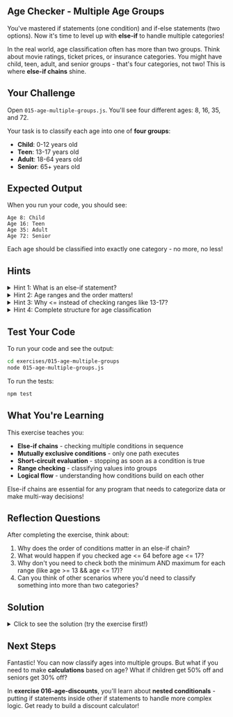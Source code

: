 ## Age Checker - Multiple Age Groups

You've mastered if statements (one condition) and if-else statements (two options). Now it's time to level up with **else-if** to handle multiple categories!

In the real world, age classification often has more than two groups. Think about movie ratings, ticket prices, or insurance categories. You might have child, teen, adult, and senior groups - that's four categories, not two! This is where **else-if chains** shine.

## Your Challenge

Open `015-age-multiple-groups.js`. You'll see four different ages: 8, 16, 35, and 72.

Your task is to classify each age into one of **four groups**:
- **Child**: 0-12 years old
- **Teen**: 13-17 years old
- **Adult**: 18-64 years old
- **Senior**: 65+ years old

## Expected Output

When you run your code, you should see:
```
Age 8: Child
Age 16: Teen
Age 35: Adult
Age 72: Senior
```

Each age should be classified into exactly one category - no more, no less!

## Hints

<details>
<summary>Hint 1: What is an else-if statement?</summary>

An **else-if** lets you check multiple conditions in order until one is true:

```javascript
const score = 85;

if (score >= 90) {
  console.log("Grade: A");
} else if (score >= 80) {
  console.log("Grade: B");
} else if (score >= 70) {
  console.log("Grade: C");
} else {
  console.log("Grade: F");
}
// Output: "Grade: B"
```

**How it works:**
1. Checks first condition (score >= 90) → false, skip
2. Checks second condition (score >= 80) → true, run this block and stop
3. Doesn't check remaining conditions

The syntax is:
```javascript
if (condition1) {
  // Runs if condition1 is true
} else if (condition2) {
  // Runs if condition1 is false AND condition2 is true
} else if (condition3) {
  // Runs if condition1 and condition2 are false AND condition3 is true
} else {
  // Runs if all conditions are false
}
```
</details>

<details>
<summary>Hint 2: Age ranges and the order matters!</summary>

When checking age ranges, **start with the smallest** range and work your way up:

```javascript
if (age <= 12) {
  console.log("Child");
} else if (age <= 17) {
  console.log("Teen");
} else if (age <= 64) {
  console.log("Adult");
} else {
  console.log("Senior");
}
```

**Why this order works:**
- If age is 8: First check (8 <= 12) is true → "Child" (stops here)
- If age is 16: First check (16 <= 12) is false, second check (16 <= 17) is true → "Teen"
- If age is 35: First two checks fail, third check (35 <= 64) is true → "Adult"
- If age is 72: All checks fail → "Senior"

**Important**: Because of the else-if structure, if the first condition is true, the rest aren't even checked! This is called "short-circuit evaluation."
</details>

<details>
<summary>Hint 3: Why <= instead of checking ranges like 13-17?</summary>

You might think you need to check both ends of a range:
```javascript
// DON'T do this - it's redundant!
if (age >= 13 && age <= 17) {
  console.log("Teen");
}
```

But with else-if, you don't need to! The structure already handles it:
```javascript
if (age <= 12) {
  console.log("Child");
} else if (age <= 17) {  // We already know age > 12 here!
  console.log("Teen");
}
```

When you reach the else-if, you **already know** that age > 12 (because the first condition was false). So you only need to check the upper bound!
</details>

<details>
<summary>Hint 4: Complete structure for age classification</summary>

Here's the complete else-if chain for classifying an age:

```javascript
if (age <= 12) {
  console.log(`Age ${age}: Child`);
} else if (age <= 17) {
  console.log(`Age ${age}: Teen`);
} else if (age <= 64) {
  console.log(`Age ${age}: Adult`);
} else {
  console.log(`Age ${age}: Senior`);
}
```

Apply this same pattern to age1, age2, age3, and age4!
</details>

## Test Your Code

To run your code and see the output:
```bash
cd exercises/015-age-multiple-groups
node 015-age-multiple-groups.js
```

To run the tests:
```bash
npm test
```

## What You're Learning

This exercise teaches you:
- **Else-if chains** - checking multiple conditions in sequence
- **Mutually exclusive conditions** - only one path executes
- **Short-circuit evaluation** - stopping as soon as a condition is true
- **Range checking** - classifying values into groups
- **Logical flow** - understanding how conditions build on each other

Else-if chains are essential for any program that needs to categorize data or make multi-way decisions!

## Reflection Questions

After completing the exercise, think about:
1. Why does the order of conditions matter in an else-if chain?
2. What would happen if you checked age <= 64 before age <= 17?
3. Why don't you need to check both the minimum AND maximum for each range (like age >= 13 && age <= 17)?
4. Can you think of other scenarios where you'd need to classify something into more than two categories?

## Solution

<details>
<summary>Click to see the solution (try the exercise first!)</summary>

```javascript
export function classifyAgeGroup() {
  // Test different ages
  const age1 = 8;
  const age2 = 16;
  const age3 = 35;
  const age4 = 72;

  // Classify age1 (8)
  if (age1 <= 12) {
    console.log(`Age ${age1}: Child`);
  } else if (age1 <= 17) {
    console.log(`Age ${age1}: Teen`);
  } else if (age1 <= 64) {
    console.log(`Age ${age1}: Adult`);
  } else {
    console.log(`Age ${age1}: Senior`);
  }

  // Classify age2 (16)
  if (age2 <= 12) {
    console.log(`Age ${age2}: Child`);
  } else if (age2 <= 17) {
    console.log(`Age ${age2}: Teen`);
  } else if (age2 <= 64) {
    console.log(`Age ${age2}: Adult`);
  } else {
    console.log(`Age ${age2}: Senior`);
  }

  // Classify age3 (35)
  if (age3 <= 12) {
    console.log(`Age ${age3}: Child`);
  } else if (age3 <= 17) {
    console.log(`Age ${age3}: Teen`);
  } else if (age3 <= 64) {
    console.log(`Age ${age3}: Adult`);
  } else {
    console.log(`Age ${age3}: Senior`);
  }

  // Classify age4 (72)
  if (age4 <= 12) {
    console.log(`Age ${age4}: Child`);
  } else if (age4 <= 17) {
    console.log(`Age ${age4}: Teen`);
  } else if (age4 <= 64) {
    console.log(`Age ${age4}: Adult`);
  } else {
    console.log(`Age ${age4}: Senior`);
  }
}

classifyAgeGroup();
```

**How the else-if chain works:**

For **age1 (8)**:
- Checks: `8 <= 12` → **true**
- Runs: `console.log("Age 8: Child")`
- **Stops** - doesn't check remaining conditions

For **age2 (16)**:
- Checks: `16 <= 12` → false, continue
- Checks: `16 <= 17` → **true**
- Runs: `console.log("Age 16: Teen")`
- **Stops**

For **age3 (35)**:
- Checks: `35 <= 12` → false
- Checks: `35 <= 17` → false
- Checks: `35 <= 64` → **true**
- Runs: `console.log("Age 35: Adult")`
- **Stops**

For **age4 (72)**:
- Checks: `72 <= 12` → false
- Checks: `72 <= 17` → false
- Checks: `72 <= 64` → false
- Runs the else block: `console.log("Age 72: Senior")`

**Why order matters:**

If you reversed the order (checking largest first):
```javascript
// WRONG - Don't do this!
if (age <= 64) {
  console.log("Adult");
} else if (age <= 17) {  // This would never run for teens!
  console.log("Teen");
}
```

Problem: If age is 16, the first condition (16 <= 64) is true, so it would incorrectly classify as "Adult" and never check if it's a teen!

**Visualizing the logic:**

```
Age value: 16

Check 1: Is 16 <= 12? NO
↓
Check 2: Is 16 <= 17? YES → Output "Teen" and STOP
↓
Check 3: Never reaches here
↓
Else: Never reaches here
```

**Real-world examples of else-if chains:**
- Grading systems: A, B, C, D, F
- Shipping costs: based on weight ranges
- Tax brackets: based on income levels
- Ticket pricing: child, student, adult, senior
- Game difficulty: easy, medium, hard, expert

**Alternative approach (using ranges explicitly):**
```javascript
// Also works, but more verbose
if (age >= 0 && age <= 12) {
  console.log("Child");
} else if (age >= 13 && age <= 17) {
  console.log("Teen");
} else if (age >= 18 && age <= 64) {
  console.log("Adult");
} else {
  console.log("Senior");
}
```

The first approach (checking only upper bounds) is more elegant because the else-if structure already handles the lower bounds!

</details>

## Next Steps

Fantastic! You can now classify ages into multiple groups. But what if you need to make **calculations** based on age? What if children get 50% off and seniors get 30% off?

In **exercise 016-age-discounts**, you'll learn about **nested conditionals** - putting if statements inside other if statements to handle more complex logic. Get ready to build a discount calculator!
